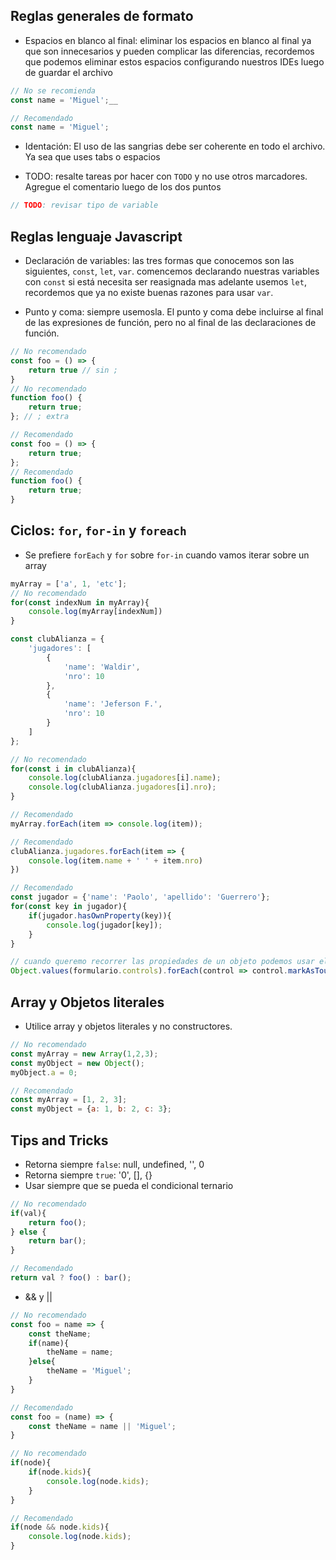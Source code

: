 
## Reglas generales de formato
- Espacios en blanco al final: eliminar los espacios en blanco al final ya que son innecesarios y pueden complicar las diferencias, recordemos que podemos eliminar estos espacios configurando nuestros IDEs luego de guardar el archivo

```javascript
// No se recomienda
const name = 'Miguel';__

// Recomendado
const name = 'Miguel';
```

- Identación: El uso de las sangrias debe ser coherente en todo el archivo. Ya sea que uses tabs o espacios

- TODO: resalte tareas por hacer con ```TODO``` y no use otros marcadores. Agregue el comentario luego de los dos puntos
```javascript
// TODO: revisar tipo de variable
```

## Reglas lenguaje Javascript

- Declaración de variables: las tres formas que conocemos son las siguientes, ```const```, ```let```, ```var```. comencemos declarando nuestras variables con ```const``` si está necesita ser reasignada mas adelante usemos ```let```, recordemos que ya no existe buenas razones para usar ```var```.

- Punto y coma: siempre usemosla. El punto y coma debe incluirse al final de las expresiones de función, pero no al final de las declaraciones  de función.
```javascript
// No recomendado
const foo = () => {
    return true // sin ;
}
// No recomendado
function foo() {
    return true;
}; // ; extra

// Recomendado
const foo = () => {
    return true;
};
// Recomendado
function foo() {
    return true;
}
```

## Ciclos: ```for```, ```for-in``` y ```foreach```

- Se prefiere ```forEach``` y ```for``` sobre ```for-in``` cuando vamos iterar sobre un array

```javascript
myArray = ['a', 1, 'etc'];
// No recomendado
for(const indexNum in myArray){
    console.log(myArray[indexNum])
}

const clubAlianza = {
    'jugadores': [
        {
            'name': 'Waldir',
            'nro': 10
        },
        {
            'name': 'Jeferson F.',
            'nro': 10
        }
    ]
};

// No recomendado
for(const i in clubAlianza){
    console.log(clubAlianza.jugadores[i].name);
    console.log(clubAlianza.jugadores[i].nro);
}

// Recomendado
myArray.forEach(item => console.log(item));

// Recomendado
clubAlianza.jugadores.forEach(item => {
    console.log(item.name + ' ' + item.nro)
})

// Recomendado
const jugador = {'name': 'Paolo', 'apellido': 'Guerrero'};
for(const key in jugador){
    if(jugador.hasOwnProperty(key)){
        console.log(jugador[key]);
    }
}

// cuando queremo recorrer las propiedades de un objeto podemos usar el Object
Object.values(formulario.controls).forEach(control => control.markAsTouched());
```

## Array y Objetos literales

- Utilice array y objetos literales y no constructores.

```javascript
// No recomendado
const myArray = new Array(1,2,3);
const myObject = new Object();
myObject.a = 0;

// Recomendado
const myArray = [1, 2, 3];
const myObject = {a: 1, b: 2, c: 3};
```

## Tips and Tricks

- Retorna siempre ```false```: null, undefined, '', 0
- Retorna siempre ```true```: '0', [], {}
- Usar siempre que se pueda el condicional ternario
```javascript
// No recomendado
if(val){
    return foo();
} else {
    return bar();
}

// Recomendado
return val ? foo() : bar();
```

- && y || 
```javascript
// No recomendado
const foo = name => {
    const theName;
    if(name){
        theName = name;
    }else{
        theName = 'Miguel';
    }
}

// Recomendado
const foo = (name) => {
    const theName = name || 'Miguel';
}

// No recomendado
if(node){
    if(node.kids){
        console.log(node.kids);
    }
}

// Recomendado
if(node && node.kids){
    console.log(node.kids);
}
```